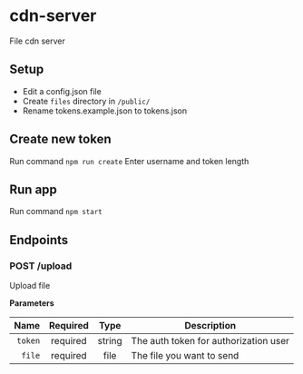 # cdn-server
File cdn server

## Setup
 - Edit a config.json file
 - Create ``files`` directory in ``/public/``
 - Rename tokens.example.json to tokens.json

## Create new token
Run command ``npm run create``
Enter username and token length

## Run app
Run command ``npm start``

## Endpoints

### POST /upload
Upload file

**Parameters**

|          Name | Required |  Type   | Description                                                                                                                                                           |
| -------------:|:--------:|:-------:| --------------------------------------------------------------------------------------------------------------------------------------------------------------------- |
|     `token` | required | string  | The auth token for authorization user                                                                     |
|     `file` | required | file  | The file you want to send                                                                   |
